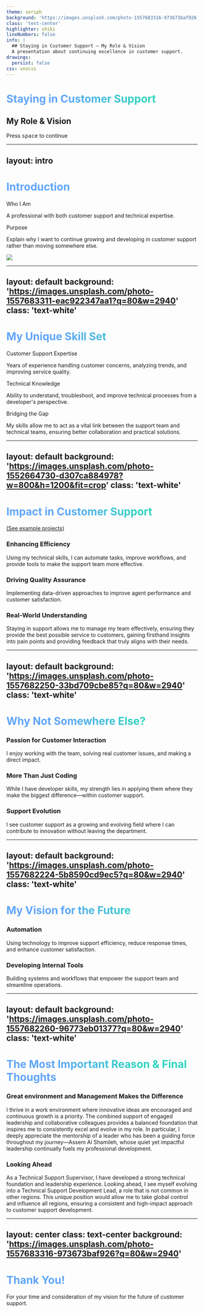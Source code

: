 ```yaml
---
theme: seriph
background: 'https://images.unsplash.com/photo-1557683316-973673baf926?q=80&w=2940'
class: 'text-center'
highlighter: shiki
lineNumbers: false
info: |
  ## Staying in Customer Support – My Role & Vision
  A presentation about continuing excellence in customer support.
drawings:
  persist: false
css: unocss
---
```


# Staying in Customer Support
## My Role & Vision

<div class="absolute bottom-10 left-0 right-0">
  <div class="border border-neutral-200/40 rounded-lg py-2 px-4 w-fit mx-auto backdrop-blur-sm">
    Press <kbd class="px-1 py-0.5 text-xs border border-neutral-200/40 rounded">space</kbd> to continue
  </div>
</div>

<style>
h1 {
  @apply bg-gradient-to-r from-blue-500 to-teal-500 bg-clip-text text-transparent;
}
</style>

---
layout: intro
---

# Introduction

<div class="grid grid-cols-2 gap-8">
<div class="flex flex-col justify-center">
  <div class="mb-8">
    <div class="text-3xl font-bold mb-4 bg-gradient-to-r from-blue-500 to-teal-500 bg-clip-text text-transparent">Who I Am</div>
    <p class="text-lg leading-relaxed">A professional with both customer support and technical expertise.</p>
  </div>

  <div>
    <div class="text-3xl font-bold mb-4 bg-gradient-to-r from-blue-500 to-teal-500 bg-clip-text text-transparent">Purpose</div>
    <p class="text-lg leading-relaxed">
      Explain why I want to continue growing and developing in customer support rather than moving somewhere else.
    </p>
  </div>
</div>

<div class="relative">
  <div class="absolute inset-0 bg-gradient-to-br from-blue-500/20 to-teal-500/20 rounded-xl"></div>
  <img src="https://i.ibb.co/VdVzrvz/IMG-2060.jpg" class="rounded-xl shadow-2xl object-cover w-full h-full" />
</div>
</div>

---
layout: default
background: 'https://images.unsplash.com/photo-1557683311-eac922347aa1?q=80&w=2940'
class: 'text-white'
---

# My Unique Skill Set

<div class="grid grid-cols-3 gap-8 mt-12">
  <div class="relative group">
    <div class="absolute inset-0 bg-gradient-to-br from-blue-600/90 to-blue-800/90 rounded-xl transition-all duration-300 group-hover:scale-[1.02]"></div>
    <div class="relative p-6 rounded-xl">
      <carbon:user-profile class="text-5xl mb-4 text-blue-200" />
      <div class="text-2xl font-bold mb-4">Customer Support Expertise</div>
      <p class="text-blue-100">Years of experience handling customer concerns, analyzing trends, and improving service quality.</p>
    </div>
  </div>

  <div class="relative group">
    <div class="absolute inset-0 bg-gradient-to-br from-teal-600/90 to-teal-800/90 rounded-xl transition-all duration-300 group-hover:scale-[1.02]"></div>
    <div class="relative p-6 rounded-xl">
      <carbon:code class="text-5xl mb-4 text-teal-200" />
      <div class="text-2xl font-bold mb-4">Technical Knowledge</div>
      <p class="text-teal-100">Ability to understand, troubleshoot, and improve technical processes from a developer's perspective.</p>
    </div>
  </div>

  <div class="relative group">
    <div class="absolute inset-0 bg-gradient-to-br from-indigo-600/90 to-indigo-800/90 rounded-xl transition-all duration-300 group-hover:scale-[1.02]"></div>
    <div class="relative p-6 rounded-xl">
      <carbon:connect class="text-5xl mb-4 text-indigo-200" />
      <div class="text-2xl font-bold mb-4">Bridging the Gap</div>
      <p class="text-indigo-100">My skills allow me to act as a vital link between the support team and technical teams, ensuring better collaboration and practical solutions.</p>
    </div>
  </div>
</div>

---
layout: default
background: 'https://images.unsplash.com/photo-1552664730-d307ca884978?w=800&h=1200&fit=crop'
class: 'text-white'
---

<div class="flex items-baseline gap-3">
  <h1>Impact in Customer Support</h1>
  <a href="https://docs.google.com/spreadsheets/d/1ygWu2SeNmH4kD6MVQAmSlRwDPqXrFhb4_SQybnpgfVg/edit?usp=sharing" target="_blank" class="text-blue-300 hover:text-blue-200 text-sm">(See example projects)</a>
</div>

<div class="grid grid-cols-3 gap-8 mt-12">
  <div class="relative group">
    <div class="absolute inset-0 bg-gradient-to-br from-blue-600/90 to-blue-800/90 rounded-xl transition-all duration-300 group-hover:scale-[1.02]"></div>
    <div class="relative p-6 rounded-xl">
      <carbon:rocket class="text-5xl mb-4 text-blue-200" />
      <h3 class="text-2xl font-bold mb-4">Enhancing Efficiency</h3>
      <p class="text-blue-100">Using my technical skills, I can automate tasks, improve workflows, and provide tools to make the support team more effective.</p>
    </div>
  </div>

  <div class="relative group">
    <div class="absolute inset-0 bg-gradient-to-br from-teal-600/90 to-teal-800/90 rounded-xl transition-all duration-300 group-hover:scale-[1.02]"></div>
    <div class="relative p-6 rounded-xl">
      <carbon:chart-average class="text-5xl mb-4 text-teal-200" />
      <h3 class="text-2xl font-bold mb-4">Driving Quality Assurance</h3>
      <p class="text-teal-100">Implementing data-driven approaches to improve agent performance and customer satisfaction.</p>
    </div>
  </div>

  <div class="relative group">
    <div class="absolute inset-0 bg-gradient-to-br from-indigo-600/90 to-indigo-800/90 rounded-xl transition-all duration-300 group-hover:scale-[1.02]"></div>
    <div class="relative p-6 rounded-xl">
      <carbon:idea class="text-5xl mb-4 text-indigo-200" />
      <h3 class="text-2xl font-bold mb-4">Real-World Understanding</h3>
      <p class="text-indigo-100">Staying in support allows me to manage my team effectively, ensuring they provide the best possible service to customers, gaining firsthand insights into pain points and providing feedback that truly aligns with their needs.</p>
    </div>
  </div>
</div>

---
layout: default
background: 'https://images.unsplash.com/photo-1557682250-33bd709cbe85?q=80&w=2940'
class: 'text-white'
---

# Why Not Somewhere Else?

<div class="grid grid-cols-3 gap-8 mt-12">
  <div class="relative group">
    <div class="absolute inset-0 bg-gradient-to-br from-blue-600/90 to-blue-800/90 rounded-xl transition-all duration-300 group-hover:scale-[1.02]"></div>
    <div class="relative p-6 rounded-xl">
      <carbon:chat class="text-5xl mb-4 text-blue-200" />
      <h3 class="text-2xl font-bold mb-4">Passion for Customer Interaction</h3>
      <p class="text-blue-100">I enjoy working with the team, solving real customer issues, and making a direct impact.</p>
    </div>
  </div>

  <div class="relative group">
    <div class="absolute inset-0 bg-gradient-to-br from-teal-600/90 to-teal-800/90 rounded-xl transition-all duration-300 group-hover:scale-[1.02]"></div>
    <div class="relative p-6 rounded-xl">
      <carbon:skill-level class="text-5xl mb-4 text-teal-200" />
      <h3 class="text-2xl font-bold mb-4">More Than Just Coding</h3>
      <p class="text-teal-100">While I have developer skills, my strength lies in applying them where they make the biggest difference—within customer support.</p>
    </div>
  </div>

  <div class="relative group">
    <div class="absolute inset-0 bg-gradient-to-br from-indigo-600/90 to-indigo-800/90 rounded-xl transition-all duration-300 group-hover:scale-[1.02]"></div>
    <div class="relative p-6 rounded-xl">
      <carbon:growth class="text-5xl mb-4 text-indigo-200" />
      <h3 class="text-2xl font-bold mb-4">Support Evolution</h3>
      <p class="text-indigo-100">I see customer support as a growing and evolving field where I can contribute to innovation without leaving the department.</p>
    </div>
  </div>
</div>

---
layout: default
background: 'https://images.unsplash.com/photo-1557682224-5b8590cd9ec5?q=80&w=2940'
class: 'text-white'
---

# My Vision for the Future

<div class="grid grid-cols-2 gap-8 mt-12">
  <div class="relative group">
    <div class="absolute inset-0 bg-gradient-to-br from-blue-600/90 to-blue-800/90 rounded-xl transition-all duration-300 group-hover:scale-[1.02]"></div>
    <div class="relative p-6 rounded-xl">
      <carbon:settings class="text-5xl mb-4 text-blue-200" />
      <h3 class="text-2xl font-bold mb-4">Automation</h3>
      <p class="text-blue-100">Using technology to improve support efficiency, reduce response times, and enhance customer satisfaction.</p>
    </div>
  </div>

  <div class="relative group">
    <div class="absolute inset-0 bg-gradient-to-br from-teal-600/90 to-teal-800/90 rounded-xl transition-all duration-300 group-hover:scale-[1.02]"></div>
    <div class="relative p-6 rounded-xl">
      <carbon:tool-box class="text-5xl mb-4 text-teal-200" />
      <h3 class="text-2xl font-bold mb-4">Developing Internal Tools</h3>
      <p class="text-teal-100">Building systems and workflows that empower the support team and streamline operations.</p>
    </div>
  </div>
</div>

---
layout: default
background: 'https://images.unsplash.com/photo-1557682260-96773eb01377?q=80&w=2940'
class: 'text-white'
---

# The Most Important Reason & Final Thoughts

<div class="grid grid-cols-1 gap-8">
  <div class="relative group">
    <div class="absolute inset-0 bg-gradient-to-br from-blue-600/90 to-blue-800/90 rounded-xl"></div>
    <div class="relative p-6 rounded-xl">
      <h3 class="text-2xl font-bold mb-4">Great environment and Management Makes the Difference</h3>
      <p class="text-blue-100 text-lg leading-relaxed">
        I thrive in a work environment where innovative ideas are encouraged and continuous growth is a priority. The combined support of engaged leadership and collaborative colleagues provides a balanced foundation that inspires me to consistently excel and evolve in my role. In particular, I deeply appreciate the mentorship of a leader who has been a guiding force throughout my journey—Assem Al Shamileh, whose quiet yet impactful leadership continually fuels my professional development.
      </p>
    </div>
  </div>

  <div class="relative group">
    <div class="absolute inset-0 bg-gradient-to-br from-teal-600/90 to-teal-800/90 rounded-xl"></div>
    <div class="relative p-6 rounded-xl">
      <h3 class="text-2xl font-bold mb-4">Looking Ahead</h3>
      <p class="text-teal-100 text-lg leading-relaxed">
        As a Technical Support Supervisor, I have developed a strong technical foundation and leadership experience. Looking ahead, I see myself evolving into a Technical Support Development Lead, a role that is not common in other regions. This unique position would allow me to take global control and influence all regions, ensuring a consistent and high-impact approach to customer support development.
      </p>
    </div>
  </div>
</div>

---
layout: center
class: text-center
background: 'https://images.unsplash.com/photo-1557683316-973673baf926?q=80&w=2940'
---

<div class="flex flex-col items-center justify-center min-h-screen">
  <h1 class="text-6xl font-bold mb-8">
    Thank You!
  </h1>
  <p class="text-3xl text-white">
    For your time and consideration of my vision for the future of customer support.
  </p>
</div>

<style>
h1 {
  background: linear-gradient(45deg, #60A5FA 30%, #2DD4BF 70%);
  -webkit-background-clip: text;
  -webkit-text-fill-color: transparent;
  background-clip: text;
  text-fill-color: transparent;
}
</style>
